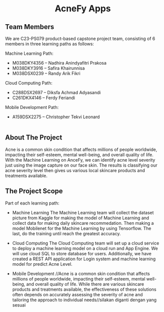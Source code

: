<h1 align="center">AcneFy Apps</h1>
 
##   Team Members                
We are C23-PS079 product-based capstone project team, consisting of 6 members in three learning paths as follows:

 Machine Learning Path:
 - M038DKY4356 – Nadhira Anindyafitri Prakosa
 - M038DKY3916 – Safira Khairunnisa
 - M038DSX0239 – Randy Arik Fikri
 
 Cloud Computing Path:
 - C288DSX2697 – Diksfa Achmad Adyasandi
 - C261DKX4146 – Ferdy Feriandi
 
 Mobile Development Path:
 - A159DSX2275 – Christopher Tekvi Leonard
<br><br>
## About The Project
Acne is a common skin condition that affects millions of people worldwide, impacting their self-esteem, mental well-being, and overall quality of life. With the Machine Learning on AnceFy, we can identify acne level severity just using the image capture on our face skin. The results is classifying our acne severity level then gives us various local skincare products and treatments available.

## The Project Scope
Part of each learning path: 
- Machine Learning
The Machine Learning team will collect the dataset picture from Kaggle for making the model of Machine Learning and collect data for making daily skincare recommedation. Then making a model Mobilenet for the Machine Learning by using Tensorflow. The last, do the training until reach the greatest accuracy. 

- Cloud Computing 
The Cloud Computing team will set up a cloud service to deploy a machine learning model on a cloud run and App Engine. We will use cloud SQL to store database for users. Additionally, we have created a REST API application for Login system and machine learning model for predict Acne Level.

- Mobile Development
//Acne is a common skin condition that affects millions of people worldwide, impacting their self-esteem, mental well-being, and overall quality of life. While there are various skincare products and treatments available, the effectiveness of these solutions often depends on accurately assessing the severity of acne and tailoring the approach to individual needs//silakan diganti dengan yang sesuai
